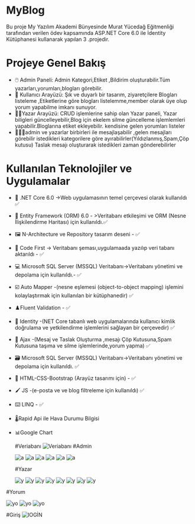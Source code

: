 #  MyBlog
Bu proje My Yazılım Akademi Bünyesinde Murat Yücedağ Eğitmenliği tarafından verilen ödev kapsamında  ASP.NET Core 6.0  ile İdentity Kütüphanesi  kullanarak yapılan  3 .projedir.

# Projeye Genel Bakış


- 🖱️ Admin Paneli: Admin Kategori,Etiket ,Bildirim oluşturabilir.Tüm yazarları,yorumları,blogları görebilir.
- 👤 Kullanıcı Arayüzü: Şık ve duyarlı bir tasarım, ziyaretçilere Blogları listeleme ,Etiketlerine göre blogları listelemme,member olarak üye olup yorum yapabilme imkanı sunuyor.
- 🧑‍💻Yazar Arayüzü: CRUD işlemlerine sahip olan Yazar paneli, Yazar biligleri güncelleyebilir,Blog için ekelem silme güncelleme işlemlemleri yapabilir.Bloglarına etiket ekleyebilir.
 kendisine gelen yorumları listeler
- 🧑‍💻👤admin ve yazarlar birbirleri ile mesajlaşabilir ,gelen mesajları görebilir istedikleri kategorilere
göre ayırabilirler(Yıldızlanmış,Spam,Çöp kutusu) Taslak mesajı oluşturarak istedikleri zaman gönderebilirler

# Kullanılan Teknolojiler ve Uygulamalar
- 🤖 .NET Core 6.0 ->Web uygulamasının temel çerçevesi olarak kullanıldı ✅
- 🎐  Entity Framework (ORM) 6.0 - >Veritabanı etkileşimi ve ORM (Nesne İlişkilendirme Haritası) için kullanıldı.✅
- 🖼️  N-Architecture ve Repository tasarım deseni - ✅
- 🎡  Code First -> Veritabanı şeması,uygulamaada yazılıp veri tabanı aktarıldı - ✅
- 💻 Microsoft SQL Server (MSSQL) Veritabanı->Veritabanı yönetimi ve depolama için kullanıldı.- ✅
- ☑️ Auto Mapper -(nesne eşlemesi (object-to-object mapping) işlemini kolaylaştırmak için kullanılan bir kütüphanedir) ✅
- ♟️Fluent Validation - ✅
- 🔐 Identity -(NET Core tabanlı web uygulamalarında kullanıcı kimlik doğrulama ve yetkilendirme işlemlerini sağlayan bir çerçevedir) ✅
- 📡 Ajax -(Mesaj ve Taslak Oluşturma ,mesajı Çöp Kutusuna,Spam Kutusuna taşıma ve silme işlemlerinde,yorum yapma) ✅
- 🗃️  Microsoft SQL Server (MSSQL) Veritabanı->Veritabanı yönetimi ve depolama için kullanıldı. ✅
- 🎨 HTML-CSS-Bootstrap (Arayüz tasarımı için) - ✅
- 🖌️ JS -(e-posta ve ve blog filtreleme için kullanıldı) ✅
- ⌨️ LINQ - ✅
- 🌡️Rapid Api ile Hava Durumu Bilgisi
- 📊Google Chart


  #Veriabanı
   ![Veriabanı](https://github.com/busenurdmb/MyBlog/blob/master/MyBlog.PresentationLayer/wwwroot/proje/veritaban%C4%B1.png)
  #Admin
  
   ![a](https://github.com/busenurdmb/MyBlog/blob/master/MyBlog.PresentationLayer/wwwroot/proje/admindahboard.jpeg)
   ![a](https://github.com/busenurdmb/MyBlog/blob/master/MyBlog.PresentationLayer/wwwroot/proje/istatislik.jpeg)
   ![a](https://github.com/busenurdmb/MyBlog/blob/master/MyBlog.PresentationLayer/wwwroot/proje/adminblog.jpeg)
   ![a](https://github.com/busenurdmb/MyBlog/blob/master/MyBlog.PresentationLayer/wwwroot/proje/adminyorum.jpeg)
   ![a](https://github.com/busenurdmb/MyBlog/blob/master/MyBlog.PresentationLayer/wwwroot/proje/profiltak.jpeg)
   ![a](https://github.com/busenurdmb/MyBlog/blob/master/MyBlog.PresentationLayer/wwwroot/proje/Etiket.jpeg)

  #Yazar
  
   ![y](https://github.com/busenurdmb/MyBlog/blob/master/MyBlog.PresentationLayer/wwwroot/proje/YazarDashboard.jpeg)
   ![y](https://github.com/busenurdmb/MyBlog/blob/master/MyBlog.PresentationLayer/wwwroot/proje/ydahboard.jpeg)
   ![y](https://github.com/busenurdmb/MyBlog/blob/master/MyBlog.PresentationLayer/wwwroot/proje/ydahboard2.jpeg)
   ![y](https://github.com/busenurdmb/MyBlog/blob/master/MyBlog.PresentationLayer/wwwroot/proje/yazarblog1.jpeg)
   ![y](https://github.com/busenurdmb/MyBlog/blob/master/MyBlog.PresentationLayer/wwwroot/proje/yazarbloflist.jpeg)
   ![y](https://github.com/busenurdmb/MyBlog/blob/master/MyBlog.PresentationLayer/wwwroot/proje/blo%C4%9Fatagekleme.jpeg)
   ![y](https://github.com/busenurdmb/MyBlog/blob/master/MyBlog.PresentationLayer/wwwroot/proje/anasayfa.jpeg)
   ![y](https://github.com/busenurdmb/MyBlog/blob/master/MyBlog.PresentationLayer/wwwroot/proje/blogdetail.jpeg)

#Yorum
  
   ![yo](https://github.com/busenurdmb/MyBlog/blob/master/MyBlog.PresentationLayer/wwwroot/proje/yorum.jpeg)
   ![yo](https://github.com/busenurdmb/MyBlog/blob/master/MyBlog.PresentationLayer/wwwroot/proje/yorum%20(2).jpeg)
   ![yo](https://github.com/busenurdmb/MyBlog/blob/master/MyBlog.PresentationLayer/wwwroot/proje/yorum%20(3).jpeg)
   
 #Giriş
  ![lOGİN](https://github.com/busenurdmb/MyBlog/blob/master/MyBlog.PresentationLayer/wwwroot/proje/bloggiri%C5%9F.jpeg)
